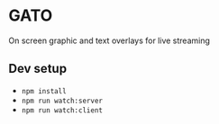 GATO
====

On screen graphic and text overlays for live streaming

Dev setup
---------

* `npm install`
* `npm run watch:server`
* `npm run watch:client`